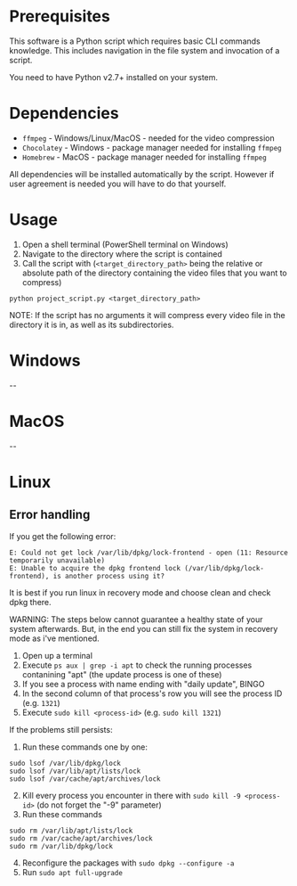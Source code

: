 # Prerequisites

This software is a Python script which requires basic CLI commands knowledge. This includes navigation in the file system and invocation of a script.

You need to have Python v2.7+ installed on your system.

# Dependencies

- `ffmpeg` - Windows/Linux/MacOS - needed for the video compression
- `Chocolatey` - Windows - package manager needed for installing `ffmpeg`
- `Homebrew` - MacOS - package manager needed for installing `ffmpeg`

All dependencies will be installed automatically by the script. However if user agreement is needed you will have to do that yourself.

# Usage

1. Open a shell terminal (PowerShell terminal on Windows)
2. Navigate to the directory where the script is contained
3. Call the script with (`<target_directory_path>` being the relative or absolute path of the directory containing the video files that you want to compress)
```
python project_script.py <target_directory_path>
```

NOTE: If the script has no arguments it will compress every video file in the directory it is in, as well as its subdirectories.

# Windows
--

# MacOS
--

# Linux
## **Error handling**

If you get the following error:
```
E: Could not get lock /var/lib/dpkg/lock-frontend - open (11: Resource temporarily unavailable) 
E: Unable to acquire the dpkg frontend lock (/var/lib/dpkg/lock-frontend), is another process using it?
```
It is best if you run linux in recovery mode and choose clean and check dpkg there.

WARNING: The steps below cannot guarantee a healthy state of your system afterwards. 
         But, in the end you can still fix the system in recovery mode as i've mentioned.

1. Open up a terminal
2. Execute `ps aux | grep -i apt` to check the running processes contanining "apt" (the update process is one of these)
3. If you see a process with name ending with "daily update", BINGO
4. In the second column of that process's row you will see the process ID (e.g. `1321`)
5. Execute `sudo kill <process-id>` (e.g. `sudo kill 1321`)

If the problems still persists:

1. Run these commands one by one:
```
sudo lsof /var/lib/dpkg/lock
sudo lsof /var/lib/apt/lists/lock
sudo lsof /var/cache/apt/archives/lock
```
2. Kill every process you encounter in there with `sudo kill -9 <process-id>` (do not forget the "-9" parameter)
3. Run these commands
```
sudo rm /var/lib/apt/lists/lock
sudo rm /var/cache/apt/archives/lock
sudo rm /var/lib/dpkg/lock
```
4. Reconfigure the packages with `sudo dpkg --configure -a`
5. Run `sudo apt full-upgrade`